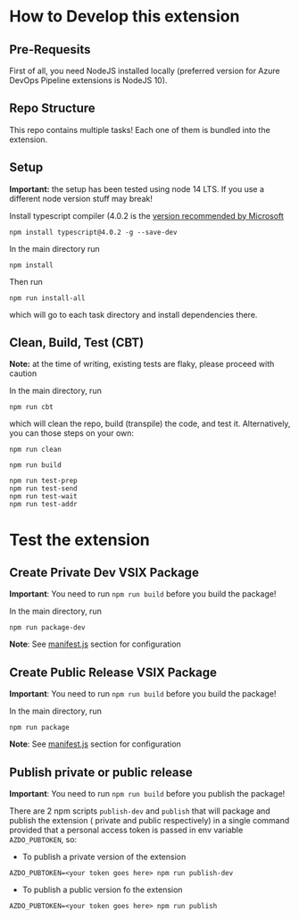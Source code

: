 # How to Develop this extension

## Pre-Requesits
First of all, you need NodeJS installed locally (preferred version for Azure DevOps Pipeline extensions is NodeJS 10).

## Repo Structure

This repo contains multiple tasks! Each one of them is bundled into the extension.

## Setup

**Important:** the setup has been tested using node 14 LTS. If you use a different node version stuff may break!

Install typescript compiler (4.0.2 is the [version recommended by Microsoft](https://docs.microsoft.com/en-us/azure/devops/extend/develop/add-build-task?view=azure-devops#prerequisites)
```
npm install typescript@4.0.2 -g --save-dev
```

In the main directory run
```
npm install
```

Then run
```
npm run install-all
```

which will go to each task directory and install dependencies there.

## Clean, Build, Test (CBT)

**Note:** at the time of writing, existing tests are flaky, please proceed with caution

In the main directory, run
```
npm run cbt
```
which will clean the repo, build (transpile) the code, and test it. Alternatively, you can those steps on your own:

```
npm run clean

npm run build

npm run test-prep
npm run test-send
npm run test-wait
npm run test-addr
```

# Test the extension

## Create Private Dev VSIX Package

**Important**: You need to run `npm run build` before you build the package!

In the main directory, run
```
npm run package-dev
```
**Note**: See [manifest.js](manifest.js) section for configuration

## Create Public Release VSIX Package

**Important**: You need to run `npm run build` before you build the package!

In the main directory, run
```
npm run package
```
**Note**: See [manifest.js](manifest.js) section for configuration


## Publish private or public release

**Important**: You need to run `npm run build` before you publish the package!

There are 2 npm scripts `publish-dev` and `publish` that will package and publish
the extension ( private and public respectively) in a single command provided that
a personal access token is passed in env variable `AZDO_PUBTOKEN`, so:
- To publish a private version of the extension
```
AZDO_PUBTOKEN=<your token goes here> npm run publish-dev
```
- To publish a public version fo the extension
```
AZDO_PUBTOKEN=<your token goes here> npm run publish
```
